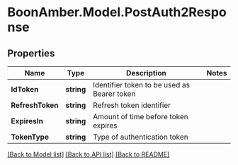 # BoonAmber.Model.PostAuth2Response

## Properties

Name | Type | Description | Notes
------------ | ------------- | ------------- | -------------
**IdToken** | **string** | Identifier token to be used as Bearer token | 
**RefreshToken** | **string** | Refresh token identifier | 
**ExpiresIn** | **string** | Amount of time before token expires | 
**TokenType** | **string** | Type of authentication token | 

[[Back to Model list]](../README.md#documentation-for-models) [[Back to API list]](../README.md#documentation-for-api-endpoints) [[Back to README]](../README.md)

